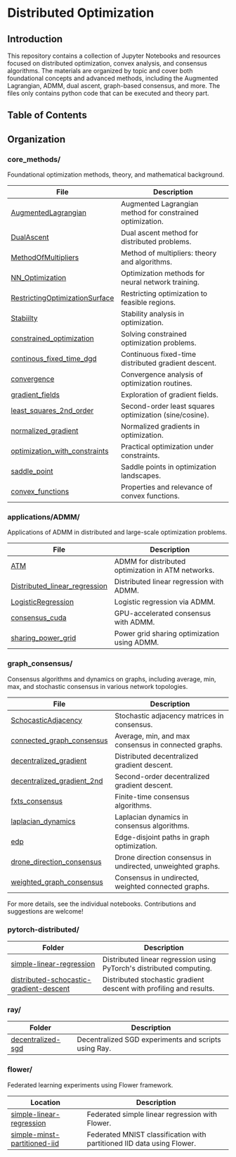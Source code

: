 # Distributed Optimization

## Introduction
This repository contains a collection of Jupyter Notebooks and resources focused on distributed optimization, convex analysis, and consensus algorithms. The materials are organized by topic and cover both foundational concepts and advanced methods, including the Augmented Lagrangian, ADMM, dual ascent, graph-based consensus, and more. The files only contains python code that can be executed and theory part. 

## Table of Contents


## Organization


### core_methods/

Foundational optimization methods, theory, and mathematical background.

| File | Description |
|------|-------------|
| [AugmentedLagrangian](core_methods/AugmentedLagrangian.ipynb) | Augmented Lagrangian method for constrained optimization. |
| [DualAscent](core_methods/DualAscent.ipynb) | Dual ascent method for distributed problems. |
| [MethodOfMultipliers](core_methods/MethodOfMultipliers.ipynb) | Method of multipliers: theory and algorithms. |
| [NN_Optimization](core_methods/NN_Optimization.ipynb) | Optimization methods for neural network training. |
| [RestrictingOptimizationSurface](core_methods/RestrictingOptimizationSurface.ipynb) | Restricting optimization to feasible regions. |
| [Stabiilty](core_methods/Stabiilty.ipynb) | Stability analysis in optimization. |
| [constrained_optimization](core_methods/constrained_optimization.ipynb) | Solving constrained optimization problems. |
| [continous_fixed_time_dgd](core_methods/continous_fixed_time_dgd.ipynb) | Continuous fixed-time distributed gradient descent. |
| [convergence](core_methods/convergence.ipynb) | Convergence analysis of optimization routines. |
| [gradient_fields](core_methods/gradient_fields.ipynb) | Exploration of gradient fields. |
| [least_squares_2nd_order](core_methods/least_squares_2nd_order_optmization_sine_cos.ipynb) | Second-order least squares optimization (sine/cosine). |
| [normalized_gradient](core_methods/normalized_gradient_.ipynb) | Normalized gradients in optimization. |
| [optimization_with_constraints](core_methods/optimization_with_constraints.ipynb) | Practical optimization under constraints. |
| [saddle_point](core_methods/saddle_point.ipynb) | Saddle points in optimization landscapes. |
| [convex_functions](core_methods/math/convex_functions.ipynb) | Properties and relevance of convex functions. |

### applications/ADMM/

Applications of ADMM in distributed and large-scale optimization problems.

| File | Description |
|------|-------------|
| [ATM](applications/ADMM/ATM.ipynb) | ADMM for distributed optimization in ATM networks. |
| [Distributed_linear_regression](applications/ADMM/Distributed_linear_regression.ipynb) | Distributed linear regression with ADMM. |
| [LogisticRegression](applications/ADMM/LogisticRegression.ipynb) | Logistic regression via ADMM. |
| [consensus_cuda](applications/ADMM/consensus_cuda.ipynb) | GPU-accelerated consensus with ADMM. |
| [sharing_power_grid](applications/ADMM/sharing_power_grid.ipynb) | Power grid sharing optimization using ADMM. |

### graph_consensus/

Consensus algorithms and dynamics on graphs, including average, min, max, and stochastic consensus in various network topologies.

| File | Description |
|------|-------------|
| [SchocasticAdjacency](graph_consensus/SchocasticAdjacency.ipynb) | Stochastic adjacency matrices in consensus. |
| [connected_graph_consensus](graph_consensus/connected_graph_avg_min_max_consensus.ipynb) | Average, min, and max consensus in connected graphs. |
| [decentralized_gradient](graph_consensus/distributed_decentrarlized_gradient_descent.ipynb) | Distributed decentralized gradient descent. |
| [decentralized_gradient_2nd](graph_consensus/distributed_decentrarlized_gradient_descent_2nd_order.ipynb) | Second-order decentralized gradient descent. |
| [fxts_consensus](graph_consensus/fxts_consensus.ipynb) | Finite-time consensus algorithms. |
| [laplacian_dynamics](graph_consensus/laplacian_dynamics.ipynb) | Laplacian dynamics in consensus algorithms. |
| [edp](graph_consensus/uncapacitated_capacitated_edp.ipynb) | Edge-disjoint paths in graph optimization. |
| [drone_direction_consensus](graph_consensus/undirected_unweighted_drone_direction_consensus.ipynb) | Drone direction consensus in undirected, unweighted graphs. |
| [weighted_graph_consensus](graph_consensus/undirected_weighted_connected_graph_avg_min_max_consensus.ipynb) | Consensus in undirected, weighted connected graphs. |

For more details, see the individual notebooks. Contributions and suggestions are welcome!

### pytorch-distributed/

| Folder | Description |
|--------|-------------|
| [simple-linear-regression](pytorch-distributed/simple-linear-regression/) | Distributed linear regression using PyTorch's distributed computing. |
| [distributed-schocastic-gradient-descent](pytorch-distributed/distributed-schocastic-gradient-descent/) | Distributed stochastic gradient descent with profiling and results. |

### ray/

| Folder | Description |
|--------|-------------|
| [decentralized-sgd](ray/decentralized-sgd/) | Decentralized SGD experiments and scripts using Ray. |

### flower/

Federated learning experiments using Flower framework.

| Location | Description |
|----------|-------------|
| [simple-linear-regression](flower/simple-linear-regression/) | Federated simple linear regression with Flower. |
| [simple-minst-partitioned-iid](flower/simple-minst-partitioned-iid/) | Federated MNIST classification with partitioned IID data using Flower. |